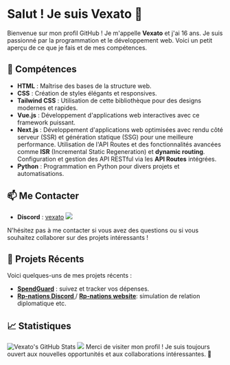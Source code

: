 # Salut ! Je suis Vexato :wave:

Bienvenue sur mon profil GitHub ! Je m'appelle **Vexato** et j'ai 16 ans. Je suis passionné par la programmation et le développement web. Voici un petit aperçu de ce que je fais et de mes compétences.

## :dart: Compétences

- **HTML** : Maîtrise des bases de la structure web.
- **CSS** : Création de styles élégants et responsives.
- **Tailwind CSS** : Utilisation de cette bibliothèque pour des designs modernes et rapides.
- **Vue.js** : Développement d'applications web interactives avec ce framework puissant.
- **Next.js** : Développement d'applications web optimisées avec rendu côté serveur (SSR) et génération statique (SSG) pour une meilleure performance. Utilisation de l'API Routes et des fonctionnalités avancées comme **ISR** (Incremental Static Regeneration) et **dynamic routing**. Configuration et gestion des API RESTful via les **API Routes** intégrées.
- **Python** : Programmation en Python pour divers projets et automatisations.

## :mailbox: Me Contacter

- **Discord** : [vexato](https://discord.com/users/vexato)
![](https://dcbadge.limes.pink/api/shield/937352018526347284)

N'hésitez pas à me contacter si vous avez des questions ou si vous souhaitez collaborer sur des projets intéressants !

## :rocket: Projets Récents

Voici quelques-uns de mes projets récents :

- **[SpendGuard](https://spendguard.live)** : suivez et tracker vos dépenses.
- **[Rp-nations Discord ](https://discord.gg/b9J862Khcm)**  / **[Rp-nations website](https://rpnations.live)**: simulation de relation diplomatique etc.

## :chart_with_upwards_trend: Statistiques

![Vexato's GitHub Stats](https://github-readme-stats.vercel.app/api?username=vexato&show_icons=true&hide_title=true&count_private=true&hide=prs)
<a href="https://wakatime.com"><img src="https://wakatime.com/share/@74b92aa1-c514-4135-9d81-1008e8a13e79/c90a020f-9e8d-46f9-a3c6-f5fa7e8709ac.png" /></a>
Merci de visiter mon profil ! Je suis toujours ouvert aux nouvelles opportunités et aux collaborations intéressantes. :rocket:
